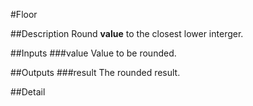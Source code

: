 #Floor

##Description
Round **value** to the closest lower interger.

##Inputs
###value
Value to be rounded.

##Outputs
###result
The rounded result.

##Detail

